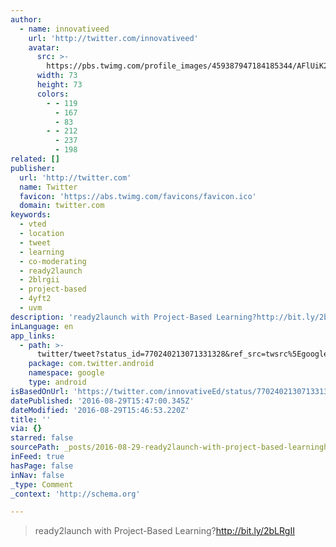 ```yaml
---
author:
  - name: innovativeed
    url: 'http://twitter.com/innovativeed'
    avatar:
      src: >-
        https://pbs.twimg.com/profile_images/459387947184185344/AFlUiK2V_bigger.jpeg
      width: 73
      height: 73
      colors:
        - - 119
          - 167
          - 83
        - - 212
          - 237
          - 198
related: []
publisher:
  url: 'http://twitter.com'
  name: Twitter
  favicon: 'https://abs.twimg.com/favicons/favicon.ico'
  domain: twitter.com
keywords:
  - vted
  - location
  - tweet
  - learning
  - co-moderating
  - ready2launch
  - 2blrgii
  - project-based
  - 4yft2
  - uvm
description: 'ready2launch with Project-Based Learning?http://bit.ly/2bLRgII'
inLanguage: en
app_links:
  - path: >-
      twitter/tweet?status_id=770240213071331328&ref_src=twsrc%5Egoogle%7Ctwcamp%5Eandroidseo%7Ctwgr%5Estatus%7Ctwterm%5E770240213071331328
    package: com.twitter.android
    namespace: google
    type: android
isBasedOnUrl: 'https://twitter.com/innovativeEd/status/770240213071331328'
datePublished: '2016-08-29T15:47:00.345Z'
dateModified: '2016-08-29T15:46:53.220Z'
title: ''
via: {}
starred: false
sourcePath: _posts/2016-08-29-ready2launch-with-project-based-learninghttpbitly2blrg.md
inFeed: true
hasPage: false
inNav: false
_type: Comment
_context: 'http://schema.org'

---
```

> ready2launch with Project-Based Learning?http://bit.ly/2bLRgII